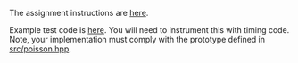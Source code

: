 The assignment instructions are [here](https://eng-git.canterbury.ac.nz/mph/ence464-assignment-2020/blob/master/doc/assignment.pdf).

Example test code is
[here](https://eng-git.canterbury.ac.nz/mph/ence464-assignment-2020/blob/master/src/poisson_test.cpp).
You will need to instrument this with timing code.  Note, your
implementation must comply with the prototype defined in
[src/poisson.hpp](https://eng-git.canterbury.ac.nz/mph/ence464-assignment-2020/blob/master/src/poisson.hpp).



